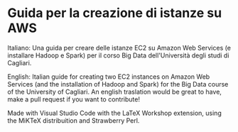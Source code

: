 # Guida per la creazione di istanze su AWS

Italiano: Una guida per creare delle istanze EC2 su Amazon Web Services (e installare Hadoop e Spark) per il corso Big Data dell'Università degli studi di Cagliari.

English: Italian guide for creating two EC2 instances on Amazon Web Services (and the installation of Hadoop and Spark) for the Big Data course of the University of Cagliari. An english traslation would be great to have, make a pull request if you want to contribute!

Made with Visual Studio Code with the LaTeX Workshop extension, using the MiKTeX distribuition and Strawberry Perl.
